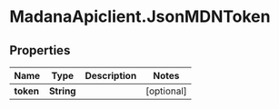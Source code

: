 # MadanaApiclient.JsonMDNToken

## Properties

Name | Type | Description | Notes
------------ | ------------- | ------------- | -------------
**token** | **String** |  | [optional] 


